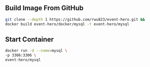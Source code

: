 
## Build Image From GitHub
```sh
git clone --depth 1 https://github.com/rwu823/event-hero.git &&
docker build event-hero/docker/mysql -t event-hero/mysql
```

## Start Container

```sh
docker run -d --name=mysql \
-p 3306:3306 \
event-hero/mysql
```
